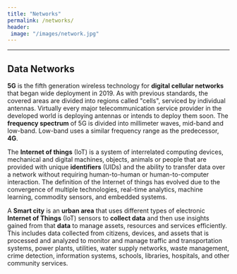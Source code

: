 ```yaml
---
title: "Networks"
permalink: /networks/
header: 
 image: "/images/network.jpg"
---
```


---
Data Networks
---

**5G** is the fifth generation wireless technology for **digital 
cellular networks** that began wide deployment in 2019. As 
with previous standards, the covered areas are divided into 
regions called "cells", serviced by individual antennas. 
Virtually every major telecommunication service provider in 
the developed world is deploying antennas or intends to deploy 
them soon. The **frequency spectrum** of 5G is divided into 
millimeter waves, mid-band and low-band. Low-band uses a similar 
frequency range as the predecessor, **4G**.


The **Internet of things** (IoT) is a system of interrelated computing 
devices, mechanical and digital machines, objects, animals or people 
that are provided with unique **identifiers** (UIDs) and the ability to 
transfer data over a network without requiring human-to-human or 
human-to-computer interaction. The definition of the Internet of things 
has evolved due to the convergence of multiple technologies, real-time 
analytics, machine learning, commodity sensors, and embedded systems.

A **Smart city** is an **urban area** that uses different types of electronic 
**Internet of Things** (IoT) sensors to **collect data** and then use insights 
gained from that **data** to manage assets, resources and services efficiently. 
This includes data collected from citizens, devices, and assets that is 
processed and analyzed to monitor and manage traffic and transportation 
systems, power plants, utilities, water supply networks, waste management, 
crime detection, information systems, schools, libraries, hospitals, and 
other community services.

